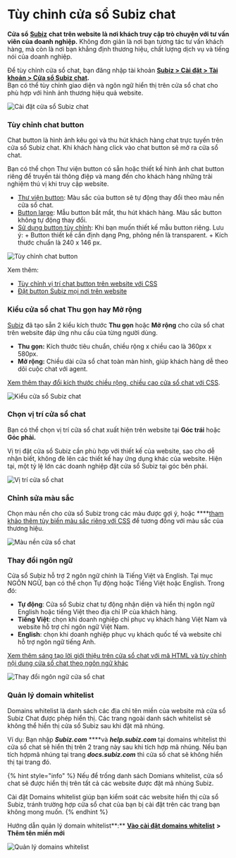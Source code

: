 # Tùy chỉnh cửa sổ Subiz chat

**Cửa sổ** [**Subiz**](https://subiz.com/vi/) **chat trên website là nơi khách truy cập trò chuyện với tư vấn viên của doanh nghiệp.** Không  đơn giản là nơi bạn tương tác tư vấn khách hàng, mà còn là nơi bạn khẳng định thương hiệu, chất lượng dịch vụ và tiếng nói của doanh nghiệp.

Để tùy chỉnh cửa sổ chat, bạn đăng nhập tài khoản [**Subiz &gt; Cài đặt &gt; Tài khoản &gt;  Cửa sổ Subiz chat**](https://app.subiz.com/settings/widget-setting)**.**  
Bạn có thể tùy chỉnh giao diện và ngôn ngữ hiển thị trên cửa sổ chat cho phù hợp với hình ảnh thương hiệu quả website.

![C&#xE0;i &#x111;&#x1EB7;t c&#x1EED;a s&#x1ED5; Subiz chat](../../../../.gitbook/assets/widget-chat-copy.jpg)

### **Tùy chỉnh chat button**

Chat button là hình ảnh kêu gọi và thu hút khách hàng chat trực tuyến trên cửa sổ Subiz chat. Khi khách hàng click vào chat button sẽ mở ra cửa sổ chat.

Bạn có thể chọn Thư viện button có sẵn hoặc thiết kế hình ảnh chat button riêng để truyền tải thông điệp và mang đến cho khách hàng những trải nghiệm thú vị khi truy cập website.

* [Thư viện button](https://app.subiz.com/settings/widget-setting?button=default): Màu sắc của button sẽ tự động thay đổi theo màu nền cửa sổ chat.
* [Button large](https://app.subiz.com/settings/widget-setting?button=library): Mẫu button bắt mắt, thu hút khách hàng. Màu sắc button không tự động thay đổi.
* [Sử dụng button tùy chỉnh](https://app.subiz.com/settings/widget-setting?button=custom): Khi bạn muốn thiết kế mẫu button riêng. Lưu ý: + Button thiết kế cần định dạng Png, phông nền là transparent. + Kích thước chuẩn là 240 x 146 px.

![T&#xF9;y ch&#x1EC9;nh chat button](../../../../.gitbook/assets/button-large-copy.jpg)

Xem thêm:

* [Tùy chỉnh vị trí chat button trên website với CSS](https://help.subiz.com/bat-dau-voi-subiz/thiet-lap-moi-truong-tuong-tac/tich-hop-subiz-len-website/bang-ma-css-tuy-chinh-cua-so-chat#vi-tri-chat-button-cua-so-chat-tren-website)
* [Đặt button Subiz mọi nơi trên website ](https://help.subiz.com/bat-dau-voi-subiz/thiet-lap-moi-truong-tuong-tac/tich-hop-subiz-len-website/tuy-chinh-hinh-anh-button-subiz)

### **Kiểu cửa sổ chat Thu gọn hay Mở rộng**

[Subiz](https://subiz.com/vi/) đã tạo sẵn 2 kiểu kích thước **Thu gọn** hoặc **Mở rộng** cho cửa sổ chat trên website đáp ứng nhu cầu của từng người dùng.

* **Thu gọn:** Kích thước tiêu chuẩn, chiều rộng  x chiều cao là 360px x 580px.
* **Mở rộng:** Chiều dài cửa sổ chat toàn màn hình, giúp khách hàng dễ theo dõi cuộc chat với agent.

[Xem thêm thay đổi kích thước chiều rộng, chiều cao cửa sổ chat với CSS](https://help.subiz.com/bat-dau-voi-subiz/thiet-lap-moi-truong-tuong-tac/tich-hop-subiz-len-website/bang-ma-css-tuy-chinh-cua-so-chat#thay-doi-chieu-rong-chieu-cao-cua-so-chat).

![Ki&#x1EC3;u c&#x1EED;a s&#x1ED5; Subiz chat](../../../../.gitbook/assets/kieu-full-copy.jpg)

### Chọn v**ị trí cửa sổ chat**

Bạn có thể chọn vị trí cửa sổ chat xuất hiện trên website tại **Góc trái** hoặc **Góc phải.**

Vị trị đặt cửa sổ Subiz cần phù hợp với thiết kế của website, sao cho dễ nhận biết, không đè lên các thiết kế hay ứng dụng khác của website. Hiện tại, một tỷ lệ lớn các doanh nghiệp đặt cửa sổ Subiz tại góc bên phải.

![V&#x1ECB; tr&#xED; c&#x1EED;a s&#x1ED5; chat](../../../../.gitbook/assets/vi-tri-cua-so-chat.png)

### Chỉnh sửa **màu sắc**

Chọn màu nền cho cửa sổ Subiz trong các màu được gợi ý, hoặc ****[tham khảo thêm tùy biến màu sắc riêng với CSS](https://help.subiz.com/bat-dau-voi-subiz/thiet-lap-moi-truong-tuong-tac/tich-hop-subiz-len-website/bang-ma-css-tuy-chinh-cua-so-chat#tuy-bien-mau-sac-tren-cua-so-chat) để tương đồng với màu sắc của thương hiệu.

![M&#xE0;u n&#x1EC1;n c&#x1EED;a s&#x1ED5; chat](../../../../.gitbook/assets/mau-nen-copy.jpg)

### **Thay đổi ngôn ngữ**

Cửa sổ Subiz hỗ trợ 2 ngôn ngữ chính là Tiếng Việt và English. Tại mục NGÔN NGỮ, bạn có thể chọn Tự động hoặc Tiếng Việt hoặc English. Trong đó:

* **Tự động**: Cửa sổ Subiz chat tự động nhận diện và hiển thị ngôn ngữ English hoặc tiếng Việt theo địa chỉ IP của khách hàng.
* **Tiếng Việt**: chọn khi doanh nghiệp chỉ phục vụ khách hàng Việt Nam và website hỗ trợ chỉ ngôn ngữ Việt Nam.
* **English**: chọn khi doanh nghiệp phục vụ khách quốc tế và website chỉ hỗ trợ ngôn ngữ tiếng Anh.

[Xem thêm sáng tạo lời  giới thiệu trên cửa sổ chat với mã HTML và tùy chỉnh nội dung cửa sổ chat theo ngôn ngữ khác](https://help.subiz.com/bat-dau-voi-subiz/thiet-lap-moi-truong-tuong-tac/tich-hop-subiz-len-website/cac-ngon-ngu-ho-tro-tren-cua-so-subiz-chat)

![Thay &#x111;&#x1ED5;i ng&#xF4;n ng&#x1EEF; c&#x1EED;a s&#x1ED5; chat](../../../../.gitbook/assets/ngon-ngu-copy.jpg)

###  Quản lý domain whitelist

Domains whitelist là danh sách các địa chỉ tên miền của website mà cửa sổ Subiz Chat được phép hiển thị. Các trang ngoài danh sách whitelist sẽ không thể hiển thị cửa sổ Subiz sau khi đặt mã nhúng.

Ví dụ: Bạn nhập _**Subiz.com**_ ****và _**help.subiz.com**_ tại domains whitelist thì cửa sổ chat sẽ hiển thị trên 2 trang này sau khi tích hợp mã nhúng. Nếu bạn tích hợpmã nhúng tại trang _**docs.subiz.com**_ thì cửa sổ chat sẽ không hiển thị tại trang đó.

{% hint style="info" %}
 Nếu để trống danh sách Domians whitelist, cửa sổ chat sẽ được hiển thị trên tất cả các website được đặt mã nhúng Subiz.

Cài đặt Domains whitelist giúp bạn kiểm soát các website hiển thị cửa sổ Subiz, tránh trường hợp cửa sổ chat của bạn bị cài đặt trên các trang bạn không mong muốn.
{% endhint %}

Hướng dẫn quản lý domain whitelist**:** [**Vào cài đặt domains whitelist**](https://app.subiz.com/settings/whitelist-domain) **&gt; Thêm tên miền mới**

![Qu&#x1EA3;n l&#xFD; domains whitelist](../../../../.gitbook/assets/whitelist-copy.jpg)





